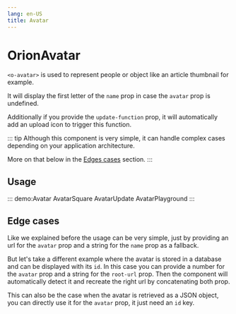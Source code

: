 ```yaml
---
lang: en-US
title: Avatar
---
```


# OrionAvatar

`<o-avatar>` is used to represent people or object like an article thumbnail for example.

It will display the first letter of the `name` prop in case the `avatar` prop is undefined.

Additionally if you provide the `update-function` prop, it will automatically add an upload icon to trigger this function.

::: tip
Although this component is very simple, it can handle complex cases depending on your application architecture.

More on that below in the [Edges cases](#edge-cases) section.
:::

## Usage

::: demo:Avatar
AvatarSquare
AvatarUpdate
AvatarPlayground
:::

## Edge cases

Like we explained before the usage can be very simple, just by providing an url for the `avatar` prop and a string for the `name` prop as a fallback.

But let's take a different example where the avatar is stored in a database and can be displayed with its `id`.
In this case you can provide a number for the `avatar` prop and a string for the `root-url` prop.
Then the component will automatically detect it and recreate the right url by concatenating both prop.

This can also be the case when the avatar is retrieved as a JSON object, you can directly use it for the `avatar` prop, it just need an `id` key.

<attribute-table/>
